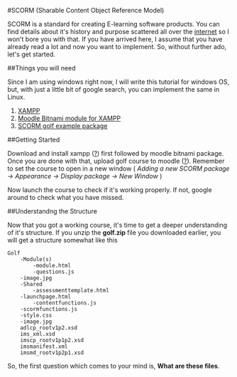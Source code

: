 #SCORM (Sharable Content Object Reference Model)

SCORM is a standard for creating E-learning software products. You can find details about it's history and purpose scattered all over the [internet](https://www.google.com/search?q=scorm) so I won't bore you with that. If you have arrived here, I assume that you have already read a lot and now you want to implement. So, without further ado, let's get started.


##Things you will need

Since I am using windows right now, I will write this tutorial for windows OS, but, with just a little bit of google search, you can implement the same in Linux.

1. [XAMPP](https://www.apachefriends.org/download.html)
2. [Moodle Bitnami module for XAMPP](https://bitnami.com/stack/xampp)
3. [SCORM golf example package](https://github.com/abhi9bakshi/scorm-hands-on/raw/master/scorm_golf/golf.zip)


##Getting Started

Download and install xampp ([?](http://www.wikihow.com/Install-XAMPP-for-Windows)) first followed by moodle bitnami package. Once you are done with that, upload golf course to moodle ([?](http://www.ispringsolutions.com/articles/add-scorm-course-into-moodle.html)). Remember to set the course to open in a new window ( _Adding a new SCORM package -> Appearance -> Display package -> New Window_ )

Now launch the course to check if it's working properly. If not, google around to check what you have missed.



##Understandng the Structure

Now that you got a working course, it's time to get a deeper understanding of it's structure. If you unzip the **golf.zip** file you downloaded earlier, you will get a structure somewhat like this

```
Golf
	-Module(s)
		-module.html
		-questions.js
    -image.jpg
	-Shared
		-assessmenttemplate.html
    -launchpage.html
		-contentfunctions.js
    -scormfunctions.js
    -style.css
    -image.jpg
	adlcp_rootv1p2.xsd
	ims_xml.xsd
	imscp_rootv1p1p2.xsd
	imsmanifest.xml
	imsmd_rootv1p2p1.xsd
  ```
  
  
  So, the first question which comes to your mind is, **What are these files**.
